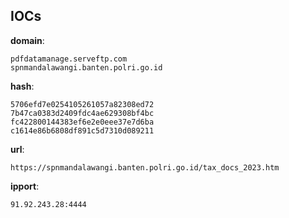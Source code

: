 
## IOCs

__domain__:

```text
pdfdatamanage.serveftp.com
spnmandalawangi.banten.polri.go.id
```
__hash__:

```text
5706efd7e0254105261057a82308ed72
7b47ca0383d2409fdc4ae629308bf4bc
fc422800144383ef6e2e0eee37e7d6ba
c1614e86b6808df891c5d7310d089211
```
__url__:

```text
https://spnmandalawangi.banten.polri.go.id/tax_docs_2023.htm
```
__ipport__:

```text
91.92.243.28:4444
```